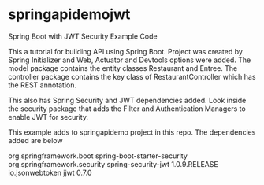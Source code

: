 # springapidemojwt
Spring Boot with JWT Security Example Code

This a tutorial for building API using Spring Boot. 
Project was created by Spring Initializer and Web, Actuator and Devtools options were added. 
The model package contains the entity classes Restaurant and Entree. 
The controller package contains the key class of RestaurantController which has the REST annotation.

This also has Spring Security and JWT dependencies added.
Look inside the security package that adds the Filter and Authentication Managers to enable JWT for security.

This example adds to springapidemo project in this repo.
The dependencies added are below

<!-- Add security -->
<dependency>
    		<groupId>org.springframework.boot</groupId>
    		<artifactId>spring-boot-starter-security</artifactId>
</dependency>


<!-- spring and jwt -->
<dependency>
		    <groupId>org.springframework.security</groupId>
		    <artifactId>spring-security-jwt</artifactId>
		    <version>1.0.9.RELEASE</version>
</dependency>

<!-- json web tokens of JWT -->
<dependency>
    		<groupId>io.jsonwebtoken</groupId>
    		<artifactId>jjwt</artifactId>
    		<version>0.7.0</version>
</dependency>
